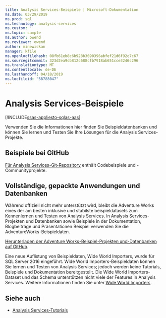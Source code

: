 ```yaml
---
title: Analysis Services-Beispiele | Microsoft-Dokumentation
ms.date: 03/29/2019
ms.prod: sql
ms.technology: analysis-services
ms.custom: ''
ms.topic: sample
ms.author: owend
ms.reviewer: owend
author: minewiskan
manager: kfile
ms.openlocfilehash: 08fb61eb8c6b928b3690396abfef21d6f92c7c67
ms.sourcegitcommit: 323d2ea9cb812c688cfb7918ab651cce3246c296
ms.translationtype: MT
ms.contentlocale: de-DE
ms.lasthandoff: 04/18/2019
ms.locfileid: "58788047"
---
```

# <a name="analysis-services-samples"></a>Analysis Services-Beispiele
[!INCLUDE[ssas-appliesto-sqlas-aas](../includes/ssas-appliesto-sqlas-aas.md)]

  Verwenden Sie die Informationen hier finden Sie Beispieldatenbanken und können Sie lernen und Testen Sie Ihre Lösungen für die Analysis Services-Projekte.
  

## <a name="samples-on-github"></a>Beispiele bei GitHub

[Für Analysis Services-Git-Repository](https://github.com/Microsoft/Analysis-Services) enthält Codebeispiele und -Communityprojekte.

## <a name="sample-solutions-and-databases"></a>Vollständige, gepackte Anwendungen und Datenbanken  

Während offiziell nicht mehr unterstützt wird, bleibt die Adventure Works eines der am besten inklusive und stabilste beispieldatasets zum Kennenlernen und Testen von Analysis Services. In Analysis Services-Projekten und Datenbanken sowie Beispiele in der Dokumentation, Blogbeiträge und Präsentationen Beispiel verwenden Sie die AdventureWorks-Beispieldaten.

[Herunterladen der Adventure Works-Beispiel-Projekten und-Datenbanken auf GitHub](https://github.com/Microsoft/sql-server-samples/releases/tag/adventureworks).

Eine neue Auflistung von Beispieldaten, Wide World Importers, wurde für SQL Server 2016 eingeführt. Wide World Importers-Beispieldaten können Sie lernen und Testen von Analysis Services; jedoch werden keine Tutorials, Beispiele und Dokumentation bereitgestellt. Die Wide World Importers-Dataset und das Schema unterstützen nicht viele der Features in Analysis Services. Weitere Informationen finden Sie unter [Wide World Importers](../sample/world-wide-importers/wide-world-importers-documentation.md).


  
## <a name="see-also"></a>Siehe auch  
*   [Analysis Services-Tutorials](../analysis-services/analysis-services-tutorials-ssas.md)

  
  
